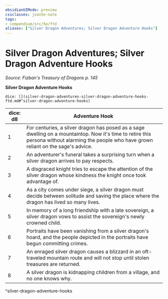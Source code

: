 ```yaml
---
obsidianUIMode: preview
cssclasses: json5e-note
tags:
- compendium/src/5e/ftd
aliases: ["Silver Dragon Adventures; Silver Dragon Adventure Hooks"]
---
```

# Silver Dragon Adventures; Silver Dragon Adventure Hooks
*Source: Fizban's Treasury of Dragons p. 145* 

**Silver Dragon Adventure Hooks**

`dice: [](silver-dragon-adventures-silver-dragon-adventure-hooks-ftd.md#^silver-dragon-adventure-hooks)`

| dice: d8 | Adventure Hook |
|----------|----------------|
| 1 | For centuries, a silver dragon has posed as a sage dwelling on a mountaintop. Now it's time to retire this persona without alarming the people who have grown reliant on the sage's advice. |
| 2 | An adventurer's funeral takes a surprising turn when a silver dragon arrives to pay respects. |
| 3 | A disgraced knight tries to escape the attention of the silver dragon whose kindness the knight once took advantage of. |
| 4 | As a city comes under siege, a silver dragon must decide between solitude and saving the place where the dragon has lived so many lives. |
| 5 | In memory of a long friendship with a late sovereign, a silver dragon vows to assist the sovereign's newly crowned child. |
| 6 | Portraits have been vanishing from a silver dragon's hoard, and the people depicted in the portraits have begun committing crimes. |
| 7 | An enraged silver dragon causes a blizzard in an oft-traveled mountain route and will not stop until stolen treasures are returned. |
| 8 | A silver dragon is kidnapping children from a village, and no one knows why. |
^silver-dragon-adventure-hooks